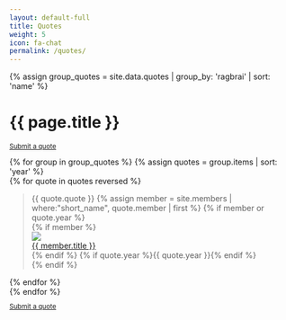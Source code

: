 ```yaml
---
layout: default-full
title: Quotes
weight: 5
icon: fa-chat
permalink: /quotes/
---
```

<div class="container">
	<div class="quotes">
	{% assign group_quotes = site.data.quotes | group_by: 'ragbrai' | sort: 'name' %}
		<h1>{{ page.title }}</h1>
		<div class="row row-centered">
			<div class="col-md-6 col-centered">
				<small><p><a href="https://goo.gl/forms/WeYaOwYCSfM2qXsD2" target="_blank" class="btn btn-danger btn-block">Submit a quote</a></p></small>
			</div>
		</div>
		{% for group in group_quotes %}
		{% assign quotes = group.items | sort: 'year' %}
		<div class="row">
		{% for quote in quotes reversed %}
			<div class="col-md-4 quote">
				<blockquote>{{ quote.quote }}
				{% assign member = site.members | where:"short_name", quote.member | first %}
				{% if member or quote.year %}
				<div class="quote-details">
					{% if member %}
			    <a href="{{ member.url }}">
			      <div class="img-crop-circle"><img src="/assets/images/members/{{ member.image }}"></div>
						<div class="name">{{ member.title }}</div>
					</a>
					{% endif %}
			    {% if quote.year %}<span class="year small">{{ quote.year }}</span>{% endif %}
		    </div>
				{% endif %}
				</blockquote>
			</div>
		{% endfor %}
		</div>
	{% endfor %}
	<div class="row row-centered">
		<div class="col-md-6 col-centered">
			<small><p><a href="https://goo.gl/forms/WeYaOwYCSfM2qXsD2" target="_blank" class="btn btn-danger btn-block">Submit a quote</a></p></small>
		</div>
	</div>
	</div>
</div>
